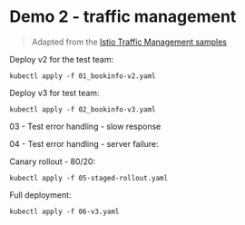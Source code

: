 
# Demo 2 - traffic management

> Adapted from the [Istio Traffic Management samples](https://istio.io/docs/tasks/traffic-management/)

Deploy v2 for the test team:

```
kubectl apply -f 01_bookinfo-v2.yaml
```

Deploy v3 for test team:

```
kubectl apply -f 02_bookinfo-v3.yaml
```

03 - Test error handling - slow response

04 - Test error handling - server failure:

Canary rollout - 80/20:

```
kubectl apply -f 05-staged-rollout.yaml
```

Full deployment:

```
kubectl apply -f 06-v3.yaml
```